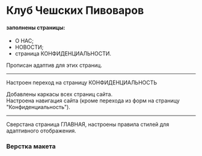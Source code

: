# Клуб Чешских Пивоваров
<h4><strong>заполнены страницы:</strong></h4>
<ul>
  <li>О НАС;</li>
  <li>НОВОСТИ;</li>
  <li>страница КОНФИДЕНЦИАЛЬНОСТИ.</li>
</ul>
<p>Прописан адаптив для этих страниц.</p>
<hr>

<p>Настроен переход на страницу КОНФИДЕНЦИАЛЬНОСТЬ</p>
<p>Добавлены каркасы всех страниц сайта.<br>
  Настроена навигация сайта (кроме перехода из форм на страницу "Конфиденциальность").<br></p>
<hr>
<p>Сверстана страница ГЛАВНАЯ, настроены правила стилей для адаптивного отображения.</p>
<h3>Верстка макета</h3><br>
